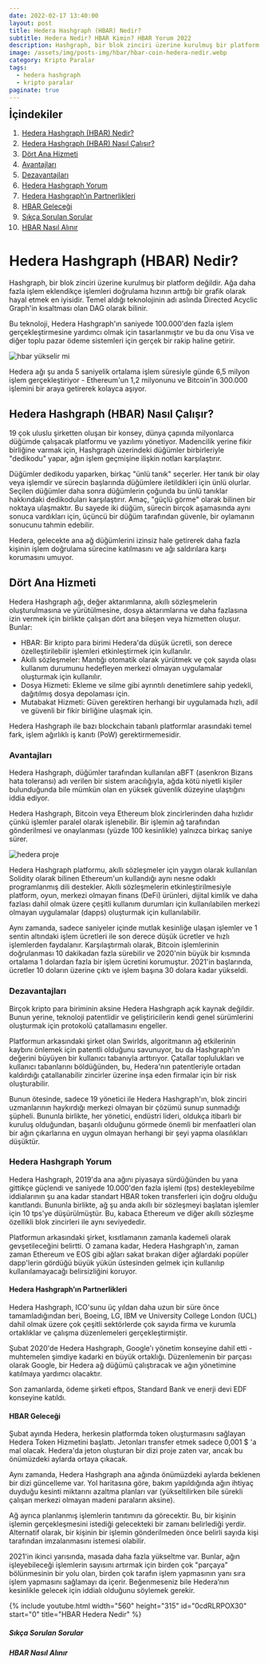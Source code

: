 ```yaml
---
date: 2022-02-17 13:40:00
layout: post
title: Hedera Hashgraph (HBAR) Nedir?
subtitle: Hedera Nedir? HBAR Kimin? HBAR Yorum 2022
description: Hashgraph, bir blok zinciri üzerine kurulmuş bir platform değildir. Ağa daha fazla işlem eklendikçe işlemleri doğrulama hızının arttığı bir grafik olarak hayal etmek en iyisidir.
image: /assets/img/posts-img/hbar/hbar-coin-hedera-nedir.webp
category: Kripto Paralar
tags:
  - hedera hashgraph
  - kripto paralar
paginate: true
---
```

<b style="text-align:center; font-size: 150%;">İçindekiler</b>
<ol style="margin: 0;">
	<li style="padding: 2px;"><a href="#1">Hedera Hashgraph (HBAR) Nedir?</a></li>
	<li style="padding: 2px;"><a href="#2">Hedera Hashgraph (HBAR) Nasıl Çalışır?</a></li>
	<li style="padding: 2px;"><a href="#3">Dört Ana Hizmeti</a></li>
	<li style="padding: 2px;"><a href="#4">Avantajları</a></li>
	<li style="padding: 2px;"><a href="#5">Dezavantajları</a></li>
	<li style="padding: 2px;"><a href="#6">Hedera Hashgraph Yorum</a></li>
	<li style="padding: 2px;"><a href="#7">Hedera Hashgraph’ın Partnerlikleri</a></li>
	<li style="padding: 2px;"><a href="#8">HBAR Geleceği</a></li>
	<li style="padding: 2px;"><a href="#9">Sıkça Sorulan Sorular</a></li>
	<li style="padding: 2px;"><a href="#10">HBAR Nasıl Alınır</a></li>
</ol>
<h1 id="1">Hedera Hashgraph (HBAR) Nedir?</h1>
<p>
Hashgraph, bir blok zinciri üzerine kurulmuş bir platform değildir. Ağa daha
fazla işlem eklendikçe işlemleri doğrulama hızının arttığı bir grafik olarak
hayal etmek en iyisidir. Temel aldığı teknolojinin adı aslında Directed Acyclic
Graph'in kısaltması olan DAG olarak bilinir.
</p>
<p>
Bu teknoloji, Hedera Hashgraph'ın saniyede 100.000'den fazla işlem
gerçekleştirmesine yardımcı olmak için tasarlanmıştır ve bu da onu Visa ve diğer
toplu pazar ödeme sistemleri için gerçek bir rakip haline getirir.
</p>
<picture>
  <source media="(min-width: 650px" srcset="/assets/img/posts-img/hbar/hedera-gelecek.webp">
  <img src="/assets/img/posts-img/hbar/hbar-grafik.webp" alt="hbar yükselir mi" style="width:auto;">
</picture>
<p>
Hedera ağı şu anda 5 saniyelik ortalama işlem süresiyle günde 6,5 milyon işlem
gerçekleştiriyor - Ethereum'un 1,2 milyonunu ve Bitcoin'in 300.000 işlemini bir
araya getirerek kolayca aşıyor.
</p>
<h2 id="2">Hedera Hashgraph (HBAR) Nasıl Çalışır?</h2>
<p>
19 çok uluslu şirketten oluşan bir konsey, dünya çapında milyonlarca düğümde
çalışacak platformu ve yazılımı yönetiyor. Madencilik yerine fikir birliğine
varmak için, Hashgraph üzerindeki düğümler birbirleriyle "dedikodu" yapar, ağın
işlem geçmişine ilişkin notları karşılaştırır.
</p>
<p>
Düğümler dedikodu yaparken, birkaç "ünlü tanık" seçerler. Her tanık bir olay
veya işlemdir ve sürecin başlarında düğümlere iletildikleri için ünlü olurlar.
Seçilen düğümler daha sonra düğümlerin çoğunda bu ünlü tanıklar hakkındaki
dedikoduları karşılaştırır. Amaç, "güçlü görme" olarak bilinen bir noktaya
ulaşmaktır. Bu sayede iki düğüm, sürecin birçok aşamasında aynı sonuca
vardıkları için, üçüncü bir düğüm tarafından güvenle, bir oylamanın sonucunu
tahmin edebilir.
</p>
<p>
Hedera, gelecekte ana ağ düğümlerini izinsiz hale getirerek daha fazla kişinin
işlem doğrulama sürecine katılmasını ve ağı saldırılara karşı korumasını umuyor.
</p>
<h2 id="3">Dört Ana Hizmeti</h2>
<p>
Hedera Hashgraph ağı, değer aktarımlarına, akıllı sözleşmelerin oluşturulmasına
ve yürütülmesine, dosya aktarımlarına ve daha fazlasına izin vermek için
birlikte çalışan dört ana bileşen veya hizmetten oluşur. Bunlar:
</p>
<ul>
<li>HBAR: Bir kripto para birimi Hedera'da düşük ücretli, son derece
özelleştirilebilir işlemleri etkinleştirmek için kullanılır.</li>
<li>Akıllı sözleşmeler: Mantığı otomatik olarak yürütmek ve çok sayıda olası
kullanım durumunu hedefleyen merkezi olmayan uygulamalar oluşturmak için
kullanılır.</li>
<li>Dosya Hizmeti: Ekleme ve silme gibi ayrıntılı denetimlere sahip yedekli,
dağıtılmış dosya depolaması için.</li>
<li>Mutabakat Hizmeti: Güven gerektiren herhangi bir uygulamada hızlı, adil ve
güvenli bir fikir birliğine ulaşmak için.
</li>
</ul>
<p>
Hedera Hashgraph ile bazı blockchain tabanlı platformlar arasındaki temel fark,
işlem ağırlıklı iş kanıtı (PoW) gerektirmemesidir.
</p>
<h3 id="4">Avantajları</h4>
<p>
Hedera Hashgraph, düğümler tarafından kullanılan aBFT (asenkron Bizans hata
toleransı) adı verilen bir sistem aracılığıyla, ağda kötü niyetli kişiler
bulunduğunda bile mümkün olan en yüksek güvenlik düzeyine ulaştığını iddia
ediyor.
</p>
<p>
Hedera Hashgraph, Bitcoin veya Ethereum blok zincirlerinden daha hızlıdır çünkü
işlemler paralel olarak işlenebilir. Bir işlemin ağ tarafından gönderilmesi ve
onaylanması (yüzde 100 kesinlikle) yalnızca birkaç saniye sürer.
</p>
<picture>
  <source media="(min-width: 650px" srcset="/assets/img/posts-img/hbar/hedera-kimin.webp">
  <img src="/assets/img/posts-img/hbar/hbar-proje.webp" alt="hedera proje" style="width:auto;">
</picture>
<p>
Hedera Hashgraph platformu, akıllı sözleşmeler için yaygın olarak kullanılan
Solidity olarak bilinen Ethereum'un kullandığı aynı nesne odaklı programlanmış
dili destekler. Akıllı sözleşmelerin etkinleştirilmesiyle platform, oyun,
merkezi olmayan finans (DeFi) ürünleri, dijital kimlik ve daha fazlası dahil
olmak üzere çeşitli kullanım durumları için kullanılabilen merkezi olmayan
uygulamalar (dapps) oluşturmak için kullanılabilir.
</p>
<p>
Aynı zamanda, sadece saniyeler içinde mutlak kesinliğe ulaşan işlemler ve 1
sentin altındaki işlem ücretleri ile son derece düşük ücretler ve hızlı
işlemlerden faydalanır. Karşılaştırmalı olarak, Bitcoin işlemlerinin
doğrulanması 10 dakikadan fazla sürebilir ve 2020'nin büyük bir kısmında
ortalama 1 dolardan fazla bir işlem ücretini korumuştur. 2021'in başlarında,
ücretler 10 doların üzerine çıktı ve işlem başına 30 dolara kadar yükseldi.
</p>
<h3 id="5">Dezavantajları</h3>
<p>
Birçok kripto para biriminin aksine Hedera Hashgraph açık kaynak değildir. Bunun
yerine, teknoloji patentlidir ve geliştiricilerin kendi genel sürümlerini
oluşturmak için protokolü çatallamasını engeller.
</p>
<p>
Platformun arkasındaki şirket olan Swirlds, algoritmanın ağ etkilerinin kaybını
önlemek için patentli olduğunu savunuyor, bu da Hashgraph'ın değerini büyüyen
bir kullanıcı tabanıyla arttırıyor. Çatallar toplulukları ve kullanıcı
tabanlarını böldüğünden, bu, Hedera'nın patentleriyle ortadan kaldırdığı
çatallanabilir zincirler üzerine inşa eden firmalar için bir risk oluşturabilir.
</p>
<p>
Bunun ötesinde, sadece 19 yönetici ile Hedera Hashgraph'ın, blok zinciri
uzmanlarının haykırdığı merkezi olmayan bir çözümü sunup sunmadığı şüpheli.
Bununla birlikte, her yönetici, endüstri lideri, oldukça itibarlı bir kuruluş
olduğundan, başarılı olduğunu görmede önemli bir menfaatleri olan bir ağın
çıkarlarına en uygun olmayan herhangi bir şeyi yapma olasılıkları düşüktür.
</p>
<h3 id="6">Hedera Hashgraph Yorum</h3>
<p>
Hedera Hashgraph, 2019'da ana ağını piyasaya sürdüğünden bu yana gittikçe
güçlendi ve saniyede 10.000'den fazla işlemi (tps) destekleyebilme iddialarının
şu ana kadar standart HBAR token transferleri için doğru olduğu kanıtlandı.
Bununla birlikte, ağ şu anda akıllı bir sözleşmeyi başlatan işlemler için 10
tps'ye düşürülmüştür. Bu, kabaca Ethereum ve diğer akıllı sözleşme özellikli
blok zincirleri ile aynı seviyededir.
</p>
<p>
Platformun arkasındaki şirket, kısıtlamanın zamanla kademeli olarak
gevşetileceğini belirtti. O zamana kadar, Hedera Hashgraph'ın, zaman zaman
Ethereum ve EOS gibi ağları sakat bırakan diğer ağlardaki popüler dapp'lerin
gördüğü büyük yükün üstesinden gelmek için kullanılıp kullanılamayacağı
belirsizliğini koruyor.
</p>
<h4 id="7">Hedera Hashgraph’ın Partnerlikleri</h4>
<p>
Hedera Hashgraph, ICO'sunu üç yıldan daha uzun bir süre önce tamamladığından
beri, Boeing, LG, IBM ve University College London (UCL) dahil olmak üzere çok
çeşitli sektörlerde çok sayıda firma ve kurumla ortaklıklar ve çalışma
düzenlemeleri gerçekleştirmiştir.
</p>
<p>
Şubat 2020'de Hedera Hashgraph, Google'ı yönetim konseyine dahil etti -
muhtemelen şimdiye kadarki en büyük ortaklığı. Düzenlemenin bir parçası olarak
Google, bir Hedera ağ düğümü çalıştıracak ve ağın yönetimine katılmaya yardımcı
olacaktır.
</p>
<p>
Son zamanlarda, ödeme şirketi eftpos, Standard Bank ve enerji devi EDF konseyine
katıldı.
</p>
<h4 id="8">HBAR Geleceği</h4>
<p>
Şubat ayında Hedera, herkesin platformda token oluşturmasını sağlayan Hedera
Token Hizmetini başlattı. Jetonları transfer etmek sadece 0,001 $ 'a mal olacak.
Hedera'da jeton oluşturan bir dizi proje zaten var, ancak bu önümüzdeki aylarda
ortaya çıkacak.
</p>
<p>
Aynı zamanda, Hedera Hashgraph ana ağında önümüzdeki aylarda beklenen bir dizi
güncelleme var. Yol haritasına göre, bakım yapıldığında ağın ihtiyaç duyduğu
kesinti miktarını azaltma planları var (yükseltilirken bile sürekli çalışan
merkezi olmayan madeni paraların aksine).
</p>
<p>
Ağ ayrıca planlanmış işlemlerin tanıtımını da görecektir. Bu, bir kişinin
işlemin gerçekleşmesini istediği gelecekteki bir zamanı belirlediği yerdir.
Alternatif olarak, bir kişinin bir işlemin gönderilmeden önce belirli sayıda
kişi tarafından imzalanmasını istemesi olabilir.
</p>
<p>
2021'in ikinci yarısında, masada daha fazla yükseltme var. Bunlar, ağın
işleyebileceği işlemlerin sayısını artırmak için birden çok "parçaya"
bölünmesinin bir yolu olan, birden çok tarafın işlem yapmasının yanı sıra işlem
yapmasını sağlamayı da içerir. Beğenmeseniz bile Hedera’nın kesinlikle gelecek
için iddialı olduğunu söylemek gerekir.
</p>
{% include youtube.html width="560" height="315" id="0cdRLRPOX30" start="0" title="HBAR Hedera Nedir" %}
<h5 id="9">Sıkça Sorulan Sorular</h5>

<h5 id="10">HBAR Nasıl Alınır</h5>
